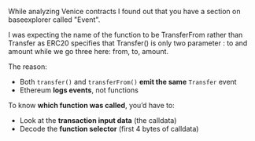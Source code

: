 While analyzing Venice contracts I found out  that you have a section on baseexplorer called "Event".

I was expecting the name of the function to be TransferFrom rather than Transfer as ERC20 specifies that Transfer() is only two parameter : to and amount while we go three here: from, to, amount.

The reason:
- Both `transfer()` and `transferFrom()` **emit the same** `Transfer` event
- Ethereum **logs events**, not functions

To know **which function was called**, you’d have to:
- Look at the **transaction input data** (the calldata)
- Decode the **function selector** (first 4 bytes of calldata)
